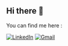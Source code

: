 ## Hi there 👋

<!--
**dipti-55/dipti-55** is a ✨ _special_ ✨ repository because its `README.md` (this file) appears on your GitHub profile.

Here are some ideas to get you started:

- 🔭 I’m currently working on ...
- 🌱 I’m currently learning ...
- 👯 I’m looking to collaborate on ...
- 🤔 I’m looking for help with ...
- 💬 Ask me about ...
- 📫 How to reach me: ...
- 😄 Pronouns: ...
- ⚡ Fun fact: ...
-->
You can find me here :

[![LinkedIn](https://img.shields.io/badge/LinkedIn-0077B5?style=for-the-badge&logo=linkedin&logoColor=white)]([https://www.linkedin.com/in/dipti-singh-29a54524a/])
[![Gmail](https://img.shields.io/badge/Gmail-D14836?style=for-the-badge&logo=gmail&logoColor=white)](mailto:dipti1010.singh@gmail.com)

